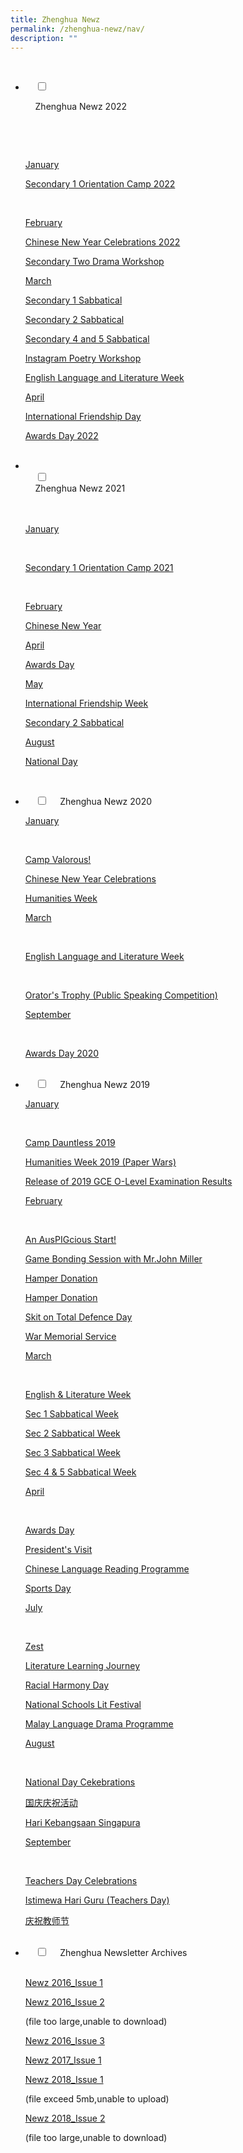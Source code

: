 ```yaml
---
title: Zhenghua Newz
permalink: /zhenghua-newz/nav/
description: ""
---
```

<ul class="jekyllcodex_accordion">

  <li>

    <input type="checkbox" id="accordion1">

    <label for="accordion1">Zhenghua Newz 2022</label>

    <div>

      <p><u>January</u></p>
			<p><a href="/zhenghua-newz/nav/Secondary-One-Orientation-Camp-2022/">Secondary 1 Orientation Camp 2022</a> </p>
			 <p><u>February</u></p>
			<p><a href="/zhenghua-newz/nav/cny-2022/">Chinese New Year Celebrations 2022</a> </p>
			<p><a href="/zhenghua-newz/nav/sec-2-drama-workshop">Secondary Two Drama Workshop</a> </p>
			<p><u>March</u></p>
			<p><a href="/zhenghua-newz/nav/sec-1-sab">Secondary 1 Sabbatical</a> </p>
			<p><a href="/zhenghua-newz/nav/sec-2-sab">Secondary 2 Sabbatical</a> </p>
			<p><a href="/zhenghua-newz/nav/sec-4-and-5-sab">Secondary 4 and 5 Sabbatical</a> </p>
				<p><a href="/zhenghua-newz/nav/insta-poetry-workshop">Instagram Poetry Workshop</a> </p>
			<p><a href="/zhenghua-newz/nav/eng-lang-and-lit-week">English Language and Literature Week</a> </p>
			<p><u>April</u></p>
			<p><a href="/zhenghua-newz/nav/internationa-friendship-day">International Friendship Day</a> </p>
			<p><a href="/zhenghua-newz/nav/awards-day-2022">Awards Day 2022</a> </p>
    </div>
	</li>
	<li>  
    <input type="checkbox" id="accordion2">  
    <label for="accordion2">Zhenghua Newz 2021</label>  
    <div>  
			<p><u>January</u></p>
      <p><a href="/zhenghua-newz/nav/sec-1-orientation-camp-2021">Secondary 1 Orientation Camp 2021</a></p>  
			<p><u>February</u></p>
			<p><a href="/zhenghua-newz/nav/cny-2021-">Chinese New Year</a> </p>
			<p><u>April</u></p>
			<p><a href="/zhenghua-newz/nav/awards-day-2021">Awards Day</a> </p>
			<p><u>May</u></p>
			<p><a href="/zhenghua-newz/nav/international-friendship-week">International Friendship Week</a> </p>
			<p><a href="/zhenghua-newz/nav/sec-2-sab-2021">Secondary 2 Sabbatical</a> </p>
			<p><u>August</u></p>
			<p><a href="/zhenghua-newz/nav/national-day">National Day</a> </p>
    </div>  
</li>
	<li>  
    <input type="checkbox" id="accordion3">  
    <label for="accordion3">Zhenghua Newz 2020</label>  
    <div>  
			<p><u>January</u></p>
      <p><a href="/zhenghua-newz/nav/camp-valorous">Camp Valorous!</a></p> 
			<p><a href="/zhenghua-newz/nav/cny-2020">Chinese New Year Celebrations</a> </p>
			<p><a href="/zhenghua-newz/nav/humanities-week">Humanities Week</a> </p>
			<p><u>March</u></p>
      <p><a href="/zhenghua-newz/nav/english-language-and-literature-week">English Language and Literature Week</a></p> 
			 <p><a href="/zhenghua-newz/nav/orator-trophy">Orator's Trophy (Public Speaking Competition)</a></p> 
			<p><u>September</u></p>
      <p><a href="/zhenghua-newz/nav/awards-day-2020">Awards Day 2020</a></p> 
    </div>  
</li>
	<li>  
    <input type="checkbox" id="accordion4">  
    <label for="accordion4">Zhenghua Newz 2019</label>  
    <div>  
			<p><u>January</u></p>
      <p><a href="/zhenghua-newz/nav/camp-dauntless-2019">Camp Dauntless 2019</a></p>
			<p><a href="/zhenghua-newz/nav/humanities-week-2019">Humanities Week 2019 (Paper Wars)</a></p>
			<p><a href="/zhenghua-newz/nav/2019-o-level-result">Release of 2019 GCE O-Level Examination Results</a></p>
			<p><u>February</u></p>
      <p><a href="/zhenghua-newz/nav/auspigcious-start">An AusPIGcious Start!</a></p>
			<p><a href="/zhenghua-newz/nav/">Game Bonding Session with Mr.John Miller</a></p>
			<p><a href="/zhenghua-newz/nav/">Hamper Donation</a></p>
			<p><a href="/zhenghua-newz/nav/">Hamper Donation</a></p>
			<p><a href="/files/NewzIssue1.pdf">Skit on Total Defence Day</a></p>
			<p><a href="/files/NewzIssue1.pdf">War Memorial Service</a></p>
			<p><u>March</u></p>
      <p><a href="/files/NewzIssue1.pdf">English & Literature Week</a></p>
			<p><a href="/files/NewzIssue1.pdf">Sec 1 Sabbatical Week</a></p>
			<p><a href="/files/NewzIssue1.pdf">Sec 2 Sabbatical Week</a></p>
			<p><a href="/files/NewzIssue1.pdf">Sec 3 Sabbatical Week</a></p>
			<p><a href="/files/NewzIssue1.pdf">Sec 4 & 5 Sabbatical Week</a></p>
			<p><u>April</u></p>
      <p><a href="/files/NewzIssue1.pdf">Awards Day</a></p>
			<p><a href="/files/NewzIssue1.pdf">President's Visit</a></p>
			<p><a href="/files/NewzIssue1.pdf">Chinese Language Reading Programme</a></p>
			<p><a href="/files/NewzIssue1.pdf">Sports Day</a></p>
			<p><u>July</u></p>
      <p><a href="/files/NewzIssue1.pdf">Zest</a></p>
			<p><a href="/files/NewzIssue1.pdf">Literature Learning Journey</a></p>
			<p><a href="/files/NewzIssue1.pdf">Racial Harmony Day</a></p>
			<p><a href="/files/NewzIssue1.pdf">National Schools Lit Festival</a></p>
			<p><a href="/files/NewzIssue1.pdf">Malay Language Drama Programme</a>
			</p>
			<p><u>August</u></p>
      <p><a href="/files/NewzIssue1.pdf">National Day Cekebrations</a></p>
			<p><a href="/files/NewzIssue1.pdf">国庆庆祝活动</a></p>
			<p><a href="/files/NewzIssue1.pdf">Hari Kebangsaan Singapura</a></p>
			<p><u>September</u></p>
      <p><a href="/files/NewzIssue1.pdf">Teachers Day Celebrations</a></p>
			<p><a href="/files/NewzIssue1.pdf">Istimewa Hari Guru (Teachers Day)</a></p>
			<p><a href="/files/NewzIssue1.pdf">庆祝教师节</a></p>
    </div>  
</li>
	<li>  
    <input type="checkbox" id="accordion5">  
    <label for="accordion5">Zhenghua Newsletter Archives</label>  
    <div>  
      <p><a href="/files/NewzIssue1.pdf">Newz 2016_Issue 1</a></p>
			<p><a href="">Newz 2016_Issue 2</a></p> (file too large,unable to download)
			<p><a href="/files/NewZ%202016_Issue%203.pdf">Newz 2016_Issue 3</a></p>
			<p><a href="/files/NewZ%202017_Issue%201.pdf">Newz 2017_Issue 1</a></p>
			<p><a href="">Newz 2018_Issue 1</a></p> (file exceed 5mb,unable to upload)
			<p><a href="">Newz 2018_Issue 2</a></p> (file too large,unable to download)
    </div>  
</li>
</ul>
